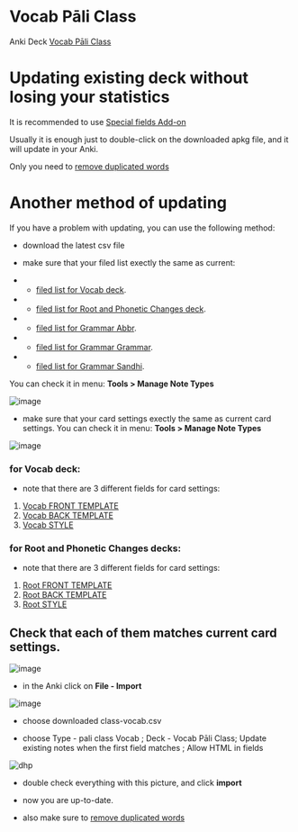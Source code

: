 # Vocab Pāli Class

Anki Deck [Vocab Pāli Class](https://ankiweb.net/shared/info/1271100901)

# Updating existing deck without losing your statistics

It is recommended to use [Special fields Add-on](https://sasanarakkha.github.io/study-tools/anki-decks/special-fields.html)

Usually it is enough just to double-click on the downloaded apkg file, and it will update in your Anki. 

Only you need to [remove duplicated words](https://sasanarakkha.github.io/study-tools/anki-decks/test.html)

# Another method of updating

If you have a problem with updating, you can use the following method:

- download the latest csv file

- make sure that your filed list exectly the same as current:

- - [filed list for Vocab deck](https://github.com/sasanarakkha/study-tools/blob/main/anki-style/field-list-vocab-class.txt). 

- - [filed list for Root and Phonetic Changes deck](https://github.com/sasanarakkha/study-tools/blob/main/anki-style/field-list-roots-class.txt).

- - [filed list for Grammar Abbr](https://github.com/sasanarakkha/study-tools/blob/main/anki-style/field-list-grammar-abbr.txt).

- - [filed list for Grammar Grammar](https://github.com/sasanarakkha/study-tools/blob/main/anki-style/field-list-grammar-gramm.txt).

- - [filed list for Grammar Sandhi](https://github.com/sasanarakkha/study-tools/blob/main/anki-style/field-list-grammar-sandhi.txt).

You can check it in menu: **Tools > Manage Note Types**

![image](https://user-images.githubusercontent.com/39419221/187018978-aa198754-bf2d-49c1-a470-1d3a80ea8acb.png)

- make sure that your card settings exectly the same as current card settings. You can check it in menu: **Tools > Manage Note Types**

![image](https://user-images.githubusercontent.com/39419221/187018990-f0ce18f6-d36f-434b-a19c-cb5f54f5ffe3.png)

### for Vocab deck:

- note that there are 3 different fields for card settings: 
1. [Vocab FRONT TEMPLATE](https://github.com/sasanarakkha/study-tools/blob/main/anki-style/class-front.txt)
2. [Vocab BACK TEMPLATE](https://github.com/sasanarakkha/study-tools/blob/main/anki-style/class-back.txt)
3. [Vocab STYLE](https://github.com/sasanarakkha/study-tools/blob/main/anki-style/styling.txt) 


### for Root and Phonetic Changes decks:
- note that there are 3 different fields for card settings: 
1. [Root FRONT TEMPLATE](https://github.com/sasanarakkha/study-tools/blob/main/anki-style/roots-front.txt)
2. [Root BACK TEMPLATE](https://github.com/sasanarakkha/study-tools/blob/main/anki-style/roots-back.txt)
3. [Root STYLE](https://github.com/sasanarakkha/study-tools/blob/main/anki-style/styling.txt) 

Check that each of them matches current card settings.
- 
![image](https://user-images.githubusercontent.com/39419221/205493920-854a4da9-1e37-4a17-8a11-12dcceea3754.png)


- in the Anki click on **File - Import**

![image](https://user-images.githubusercontent.com/39419221/187018280-c295e071-c130-4f42-8518-a3a5e0326124.png)

- choose downloaded class-vocab.csv

- choose Type - pali class Vocab ; Deck - Vocab Pāli Class; Update existing notes when the first field matches ; Allow HTML in fields

![dhp](https://user-images.githubusercontent.com/39419221/174243032-22bf1919-c1c8-475c-90b6-d7f2dd1a3624.png)

- double check everything with this picture, and click **import**

- now you are up-to-date.

- also make sure to [remove duplicated words](https://sasanarakkha.github.io/study-tools/anki-decks/test.html)





